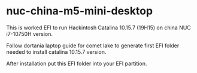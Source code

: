 # nuc-china-m5-mini-desktop

This is worked EFI to run Hackintosh Catalina 10.15.7 (19H15) on china NUC i7-10750H version.

Follow dortania laptop guide for comet lake to generate first EFI folder needed to install catalina 10.15.7 version.

After installation put this EFI folder into your EFI partition.
